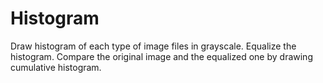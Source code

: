 # Histogram
Draw histogram of each type of image files in grayscale.
Equalize the histogram. 
Compare the original image and the equalized one by drawing cumulative histogram. 
 





